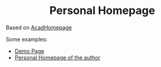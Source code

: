 <h1 align="center">
Personal Homepage
</h1>

Based on [AcadHomepage](https://github.com/RayeRen/acad-homepage.github.io)

Some examples:
- [Demo Page](https://rayeren.github.io/acad-homepage.github.io/)
- [Personal Homepage of the author](https://rayeren.github.io/)
